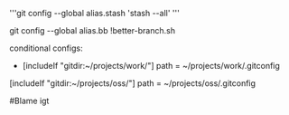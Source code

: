 '''git config --global alias.stash 'stash --all' '''

git config --global alias.bb !better-branch.sh

conditional configs: 
- [includeIf "gitdir:~/projects/work/"]
  path = ~/projects/work/.gitconfig

[includeIf "gitdir:~/projects/oss/"] 
  path = ~/projects/oss/.gitconfig

#Blame
igt 


